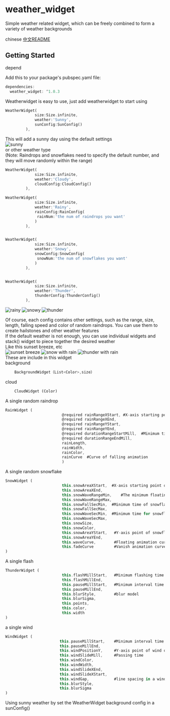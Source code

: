 # weather_widget

Simple weather related widget, which can be freely combined to form a variety of weather backgrounds

chinese [中文README](https://github.com/carendule/WeatherWidget/blob/master/README_zh.md)

## Getting Started
depend

Add this to your package's pubspec.yaml file:

```dart
dependencies:
  weather_widget: ^1.0.3
```

Weatherwidget is easy to use, just add weatherwidget to start using  

```dart
WeatherWidget(
             size:Size.infinite,
             weather:'Sunny',
             sunConfig:SunConfig()
         ),   
```
This will add a sunny day using the default settings  
![sunny](https://github.com/carendule/WeatherWidget/blob/master/image/1.gif)  
or other weather type  
(Note: Raindrops and snowflakes need to specify the default number, and they will move randomly within the range)  
```dart
WeatherWidget(
             size:Size.infinite,
             weather:'Cloudy',
             cloudConfig:CloudConfig()
         ),

WeatherWidget(
             size:Size.infinite,
             weather:'Rainy',
             rainConfig:RainConfig(
              rainNum:'the num of raindrops you want' 
             )
         ),


WeatherWidget(
             size:Size.infinite,
             weather:'Snowy',
             snowConfig:SnowConfig(
              snowNum:'the num of snowflakes you want' 
             )
         ),


WeatherWidget(
             size:Size.infinite,
             weather:'Thunder',
             thunderConfig:ThunderConfig()
         ),
```
![rainy](https://github.com/carendule/WeatherWidget/blob/master/image/2.gif)
![snowy](https://github.com/carendule/WeatherWidget/blob/master/image/3.gif)
![thunder](https://github.com/carendule/WeatherWidget/blob/master/image/4.gif)  

Of course, each config contains other settings, such as the range, size, length, falling speed and color of random raindrops. You can use them to create hailstones and other weather features  
If the default weather is not enough, you can use individual widgets and stack() widget to piece together the desired weather  
Like this sunset breeze, etc  
![sunset breeze](https://github.com/carendule/WeatherWidget/blob/master/image/6.gif)
![snow with rain](https://github.com/carendule/WeatherWidget/blob/master/image/5.gif)
![thunder with rain](https://github.com/carendule/WeatherWidget/blob/master/image/7.gif)  
These are include in this widget  
background
```dart
    BackgroundWidget（List<Color>,size）
```  
cloud  
```dart
    CloudWidget (Color)
```
A single random raindrop 
```dart
RainWidget (
                         @required rainRangeXStart, #X-axis starting point of raindrop random occurrence
                         @required rainRangeXEnd,  
                         @required rainRangeYStart,
                         @required rainRangeYEnd,
                         @required durationRangeStartMill,  #Minimum time to fall
                         @required durationRangeEndMill,    
                         rainLength,
                         rainWidth,
                         rainColor,
                         rainCurve  #Curve of falling animation
                         )
```
A single random snowflake
```dart
SnowWidget (
                         this.snowAreaXStart,  #X-axis starting point of snowflake random occurrence
                         this.snowAreaXEnd,    
                         this.snowWaveRangeMin,    #The minimum floating distance of snowflakes
                         this.snowWaveRangeMax,    
                         this.snowFallSecMin,  #Minimum time of snowflake falling
                         this.snowFallSecMax,  
                         this.snowWaveSecMin,  #Minimum time for snowflake to float
                         this.snowWaveSecMax,
                         this.snowSize,
                         this.snowColor,
                         this.snowAreaYStart,   #Y-axis point of snowflake occurrence
                         this.snowAreaYEnd,    
                         this.waveCurve,        #Floating animation curve
                         this.fadeCurve         #Vanish animation curve
)
```
A single flash 
```dart
ThunderWidget (
                         this.flashMillStart,   #Minimum flashing time
                         this.flashMillEnd,     
                         this.pauseMillStart,   #Minimum interval time
                         this.pauseMillEnd,     
                         this.blurStyle,        #blur model
                         this.blurSigma,        
                         this.points,
                         this.color,
                         this.width
)
```
a single wind
```dart
WindWidget (
                        this.pauseMillStart,    #Minimum interval time
                        this.pauseMillEnd,     
                        this.windPositionY,     #Y-axis point of wind occurrence
                        this.windSlideMill,     #Passing time
                        this.windColor,
                        this.windWidth,
                        this.windSlideXEnd,     
                        this.windSlideXStart,   
                        this.windGap,           #line spacing in a wind
                        this.blurStyle,
                        this.blurSigma
)
```

Using sunny weather by set the WeatherWidget background config in a sunConfig()